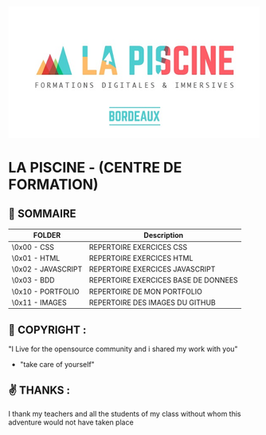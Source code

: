 ![HEADER](https://github.com/Goliath33/LA_PISCINE/blob/main/0x11%20-%20IMAGES/header.jpg)

# LA PISCINE - (CENTRE DE FORMATION) 

## :game_die: SOMMAIRE 


|  FOLDER           | Description                                               |
|-------------------|-----------------------------------------------------------|
|\0x00 - CSS        | REPERTOIRE EXERCICES CSS                                  |
|\0x01 - HTML       | REPERTOIRE EXERCICES HTML                                 |
|\0x02 - JAVASCRIPT | REPERTOIRE EXERCICES JAVASCRIPT                           |
|\0x03 - BDD        | REPERTOIRE EXERCICES BASE DE DONNEES                      |
|\0x10 - PORTFOLIO  | REPERTOIRE DE MON PORTFOLIO                               |
|\0x11 - IMAGES     | REPERTOIRE DES IMAGES DU GITHUB                           |


## :floppy_disk: COPYRIGHT :
"I Live for the opensource community and i shared my work with you" 
- "take care of yourself"

## :v: THANKS :
I thank my teachers and all the students of my class without whom this adventure would not have taken place